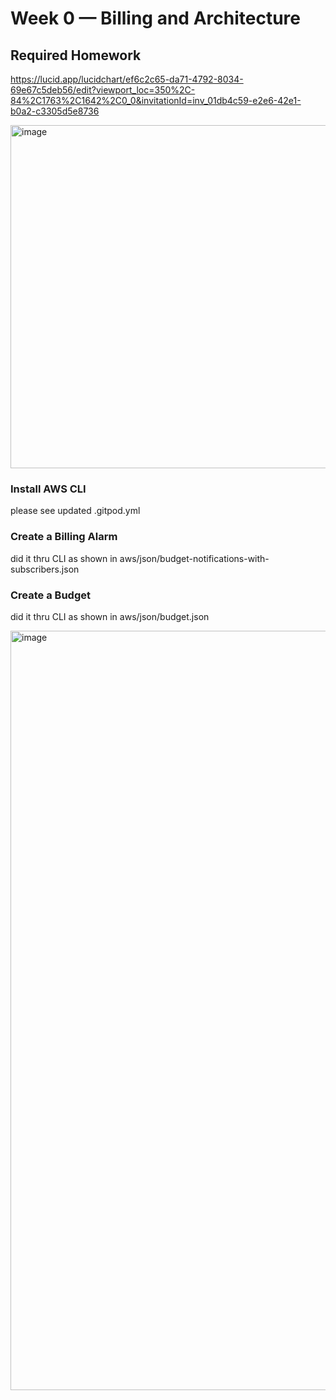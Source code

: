 # Week 0 — Billing and Architecture

## Required Homework
https://lucid.app/lucidchart/ef6c2c65-da71-4792-8034-69e67c5deb56/edit?viewport_loc=350%2C-84%2C1763%2C1642%2C0_0&invitationId=inv_01db4c59-e2e6-42e1-b0a2-c3305d5e8736

<img width="549" alt="image" src="https://user-images.githubusercontent.com/104549627/221376801-2cba6116-523a-4a5c-9a6e-cee7ffcc42eb.png">


### Install AWS CLI
please see updated .gitpod.yml


### Create a Billing Alarm
did it thru CLI as shown in aws/json/budget-notifications-with-subscribers.json


### Create a Budget
did it thru CLI as shown in aws/json/budget.json

<img width="1215" alt="image" src="https://user-images.githubusercontent.com/104549627/221439973-b85f410a-4fc6-4f48-b476-7612264f0e2b.png">
